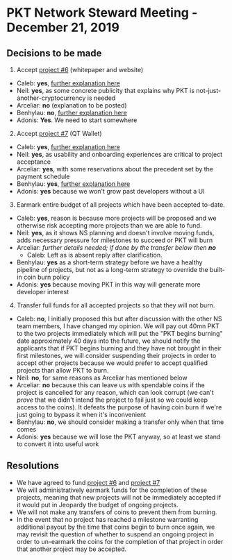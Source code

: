 # PKT Network Steward Meeting - December 21, 2019

## Decisions to be made
1. Accept [project #6](https://github.com/pkt-cash/ns-projects/pull/6) (whitepaper and website)
  * Caleb: **yes**, [further explanation here](https://github.com/pkt-cash/ns-projects/pull/6#pullrequestreview-333175149)
  * Neil: **yes**, as some concrete publicity that explains why PKT is not-just-another-cryptocurrency is needed
  * Arceliar: **no** (explanation to be posted)
  * Benhylau: **no**, [further explanation here](https://github.com/pkt-cash/ns-projects/pull/6#issuecomment-567030370)
  * Adonis: **Yes**. We need to start somewhere
2. Accept [project #7](https://github.com/pkt-cash/ns-projects/pull/7) (QT Wallet)
  * Caleb: **yes**, [further explanation here](https://github.com/pkt-cash/ns-projects/pull/6#pullrequestreview-333175149)
  * Neil: **yes**, as usability and onboarding experiences are critical to project acceptance
  * Arceliar: **yes**, with some reservations about the precedent set by the payment schedule
  * Benhylau: **yes**, [further explanation here](https://github.com/pkt-cash/ns-projects/pull/7#discussion_r359731820)
  * Adonis: **yes** because we won't grow past developers without a UI
3. Earmark entire budget of all projects which have been accepted to-date.
  * Caleb: **yes**, reason is because more projects will be proposed and we otherwise risk accepting more projects than we are able to fund.
  * Neil: **yes**, as it shows NS planning and doesn't involve moving funds, adds necessary pressure for milestones to succeed or PKT will burn
  * Arceliar: _further details needed; if done by the transfer below then **no**_
    * Caleb: Left as is absent reply after clarification.
  * Benhylau: **yes** as a short-term strategy before we have a healthy pipeline of projects, but not as a long-term strategy to override the built-in coin burn policy
  * Adonis: **yes** because moving PKT in this way will generate more developer interest
4. Transfer full funds for all accepted projects so that they will not burn.
  * Caleb: **no**, I initially proposed this but after discussion with the other NS team members, I have changed my opinion. We will pay out 40mn PKT to the two projects immediately which will put the "PKT begins burning" date approximately 40 days into the future, we should notify the applicants that if PKT begins burning and they have not brought in their first milestones, we will consider suspending their projects in order to accept other projects because we would prefer to accept qualified projects than allow PKT to burn.
  * Neil: **no**, for same reasons as Arceliar has mentioned below
  * Arceliar: **no** because this can leave us with spendable coins if the project is cancelled for any reason, which can look corrupt (we can't *prove* that we didn't intend the project to fail just so we could keep access to the coins). It defeats the purpose of having coin burn if we're just going to bypass it when it's inconvenient
  * Benhylau: **no**, we should consider making a transfer only when that time comes
  * Adonis: **yes** because we will lose the PKT anyway, so at least we stand to convert it into useful work

## Resolutions
* We have agreed to fund [project #6](https://github.com/pkt-cash/ns-projects/pull/6) and [project #7](https://github.com/pkt-cash/ns-projects/pull/7)
* We will administratively earmark funds for the completion of these projects, meaning that new projects will not be immediately accepted if it would put in Jeopardy the budget of ongoing projects.
* We will not make any transfers of coins to prevent them from burning.
* In the event that no project has reached a milestone warranting additional payout by the time that coins begin to burn once again, we may revisit the question of whether to suspend an ongoing project in order to un-earmark the coins for the completion of that project in order that another project may be accepted.

